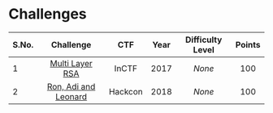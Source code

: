 # Challenges

| S.No. | Challenge                                         | CTF           | Year | Difficulty Level | Points |
|-------|:-------------------------------------------------:|:-------------:|:----:|:----------------:|:------:|
| 1     | [Multi Layer RSA](Multi_Layer_RSA/)               | InCTF         | 2017 | _None_           | 100    |
| 2     | [Ron, Adi and Leonard](https://ctftime.org/task/6448) | Hackcon   | 2018 | _None_           | 100    |